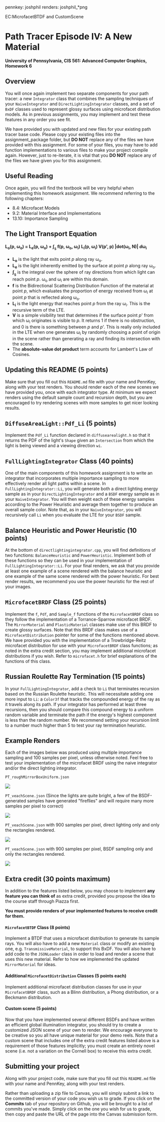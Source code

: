 pennkey: joshphil
renders: joshphil_*png

EC:MicrofacetBTDF and CustomScene

































Path Tracer Episode IV: A New Material
======================

**University of Pennsylvania, CIS 561: Advanced Computer Graphics, Homework 6**

Overview
------------
You will once again implement two separate components for your path tracer: a
new `Integrator` class that combines the sampling techniques of your
`NaiveIntegrator` and `DirectLightingIntegrator` classes, and a set of `BxDF`
classes used to represent glossy surfaces using microfacet distribution models.
As in previous assignments, you may implement and test these features in any
order you see fit.

We have provided you with updated and new files for your existing path tracer
base code. Please copy your existing files into the assignment_package folder,
but __DO NOT__ replace any of the files we have provided with this assignment.
For some of your files, you may have to add function implementations to
various files to make your project compile again. However, just to re-iterate,
it is vital that you __DO NOT__ replace any of the files we have given you
for this assignment.

Useful Reading
---------
Once again, you will find the textbook will be very helpful when implementing
this homework assignment. We recommend referring to the following chapters:
* 8.4: Microfacet Models
* 9.2: Material Interface and Implementations
* 13.10: Importance Sampling

The Light Transport Equation
--------------
#### L<sub>o</sub>(p, &#969;<sub>o</sub>) = L<sub>e</sub>(p, &#969;<sub>o</sub>) + &#8747;<sub><sub>S</sub></sub> f(p, &#969;<sub>o</sub>, &#969;<sub>i</sub>) L<sub>i</sub>(p, &#969;<sub>i</sub>) V(p', p) |dot(&#969;<sub>i</sub>, N)| _d_&#969;<sub>i</sub>

* __L<sub>o</sub>__ is the light that exits point _p_ along ray &#969;<sub>o</sub>.
* __L<sub>e</sub>__ is the light inherently emitted by the surface at point _p_
along ray &#969;<sub>o</sub>.
* __&#8747;<sub><sub>S</sub></sub>__ is the integral over the sphere of ray
directions from which light can reach point _p_. &#969;<sub>o</sub> and
&#969;<sub>i</sub> are within this domain.
* __f__ is the Bidirectional Scattering Distribution Function of the material at
point _p_, which evaluates the proportion of energy received from
&#969;<sub>i</sub> at point _p_ that is reflected along &#969;<sub>o</sub>.
* __L<sub>i</sub>__ is the light energy that reaches point _p_ from the ray
&#969;<sub>i</sub>. This is the recursive term of the LTE.
* __V__ is a simple visibility test that determines if the surface point _p_' from
which &#969;<sub>i</sub> originates is visible to _p_. It returns 1 if there is
no obstruction, and 0 is there is something between _p_ and _p_'. This is really
only included in the LTE when one generates &#969;<sub>i</sub> by randomly
choosing a point of origin in the scene rather than generating a ray and finding
its intersection with the scene.
* The __absolute-value dot product__ term accounts for Lambert's Law of Cosines.

Updating this README (5 points)
-------------
Make sure that you fill out this `README.md` file with your name and PennKey,
along with your test renders. You should render each of the new scenes we have
provided you, once with each integrator type. At minimum we expect renders using
the default sample count and recursion depth, but you are encouraged to try
rendering scenes with more samples to get nicer looking results.

`DiffuseAreaLight::Pdf_Li` (5 points)
---------
Implement the `Pdf_Li` function declared in `diffusearealight.h` so that it
returns the PDF of the light's `Shape` given an `Intersection` from which the
light is being viewed and a viewing direction `wi`.

`FullLightingIntegrator` Class (40 points)
-----------
One of the main components of this homework assignment is to write an integrator
that incorporates multiple importance sampling to more effectively render all
light paths within a scene. In `FullLightingIntegrator::Li`, you will generate
both a direct lighting energy sample as in your `DirectLightingIntegrator` and a
`BSDF` energy sample as in your `NaiveIntegrator`. You will then weight each of
these energy samples according to the Power Heuristic and average them together
to produce an overall sample color. Note that, as in your `NaiveIntegrator`, you
will recursively call `Li` when you evaluate the LTE for your `BSDF` sample.

Balance Heuristic and Power Heuristic (10 points)
----------
At the bottom of `directlightingintegrator.cpp`, you will find definitions of
two functions: `BalanceHeuristic` and `PowerHeuristic`. Implement both of these
functions so they can be used in your implementation of
`FullLightingIntegrator::Li`. For your final renders, we ask that you provide
at least one example of a scene rendered with the balance heuristic and one
example of the same scene rendered with the power heuristic. For best render
results, we recommend you use the power heuristic for the rest of your images.

`MicrofacetBRDF` Class (25 points)
-------------
Implement the `f`, `Pdf`, and `Sample_f` functions of the `MicrofacetBRDF`
class so they follow the implementation of a Torrance-Sparrow microfacet BRDF.
The `MirrorMaterial` and `PlasticMaterial` classes make use of this BRDF
to create glossy surfaces. Note that this BRDF class makes use of a
`MicrofacetDistribution` pointer for some of the functions mentioned above.
We have provided you with the implementation of a Trowbridge-Reitz microfacet
distribution for use with your `MicrofacetBRDF` class functions; as noted in the
extra credit section, you may implement additional microfacet distributions if
you wish. Refer to `microfacet.h` for brief explanations of the functions of
this class.

Russian Roulette Ray Termination (15 points)
-------
In your `FullLightingIntegrator`, add a check to `Li` that terminates recursion
based on the Russian Roulette heuristic. This will necessitate adding one more
input to `Li`: a `Color3f` that tracks the compounded energy of the ray as it
travels along its path. If your integrator has performed at least three
recursions, then you should compare this compound energy to a uniform random
variable and terminate the path if the energy's highest component is less than
the random number. We recommend setting your recursion limit to a number much
higher than 5 to test your ray termination heuristic.

Example Renders
--------
Each of the images below was produced using multiple importance sampling and 100
samples per pixel, unless otherwise noted. Feel free to test your implementation
of the microfacet BRDF using the naive integrator and/or the direct lighting
integrator.

`PT_roughMirrorBoxUniform.json`

![](./roughmirror100SamplesMIS.png)

`PT_veachScene.json` (Since the lights are quite bright, a few of the
  BSDF-generated samples have generated "fireflies" and will require many more
  samples per pixel to correct)

![](./Veach100MIS.png)

`PT_veachScene.json` with 900 samples per pixel, direct lighting only and only
the rectangles rendered.

![](./Veach900Direct.png)

`PT_veachScene.json` with 900 samples per pixel, BSDF sampling only and only
the rectangles rendered.

![](./Veach900Naive.png)

Extra credit (30 points maximum)
-----------
In addition to the features listed below, you may choose to implement __any
feature you can think of__ as extra credit, provided you propose the idea to the
course staff through Piazza first.

__You must provide renders of your implemented features to receive credit for
them.__

#### `MicrofacetBTDF` Class (8 points)
Implement a BTDF that uses a microfacet distribution to generate its sample
rays. You will also have to add a new `Material` class or modify an existing
one, e.g. `TransmissiveMaterial`, to support this BxDF. You will also have to
add code to the `JSONLoader` class in order to load and render a scene that uses
this new material. Refer to how we implemented the updated `MirrorMaterial` for
ideas.

#### Additional `MicrofacetDistribution` Classes (5 points each)
Implement additional microfacet distribution classes for use in your
`MicrofacetBRDF` class, such as a Blinn distribution, a Phong distribution, or a
 Beckmann distribution.

#### Custom scene (5 points)
Now that you have implemented several different BSDFs and have written an
efficient global illumination integrator, you should try to create a customized
JSON scene of your own to render. We encourage everyone to be creative so you
all have unique material for your demo reels. Note that a custom scene that
includes one of the extra credit features listed above is a requirement of
those features implicitly; you must create an entirely novel scene (i.e. not
a variation on the Cornell box) to receive this extra credit.

Submitting your project
--------------
Along with your project code, make sure that you fill out this `README.md` file
with your name and PennKey, along with your test renders.

Rather than uploading a zip file to Canvas, you will simply submit a link to
the committed version of your code you wish us to grade. If you click on the
__Commits__ tab of your repository on Github, you will be brought to a list of
commits you've made. Simply click on the one you wish for us to grade, then copy
and paste the URL of the page into the Canvas submission form.
